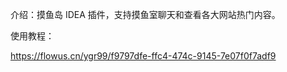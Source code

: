 介绍：摸鱼岛 IDEA 插件，支持摸鱼室聊天和查看各大网站热门内容。


使用教程：

https://flowus.cn/ygr99/f9797dfe-ffc4-474c-9145-7e07f0f7adf9